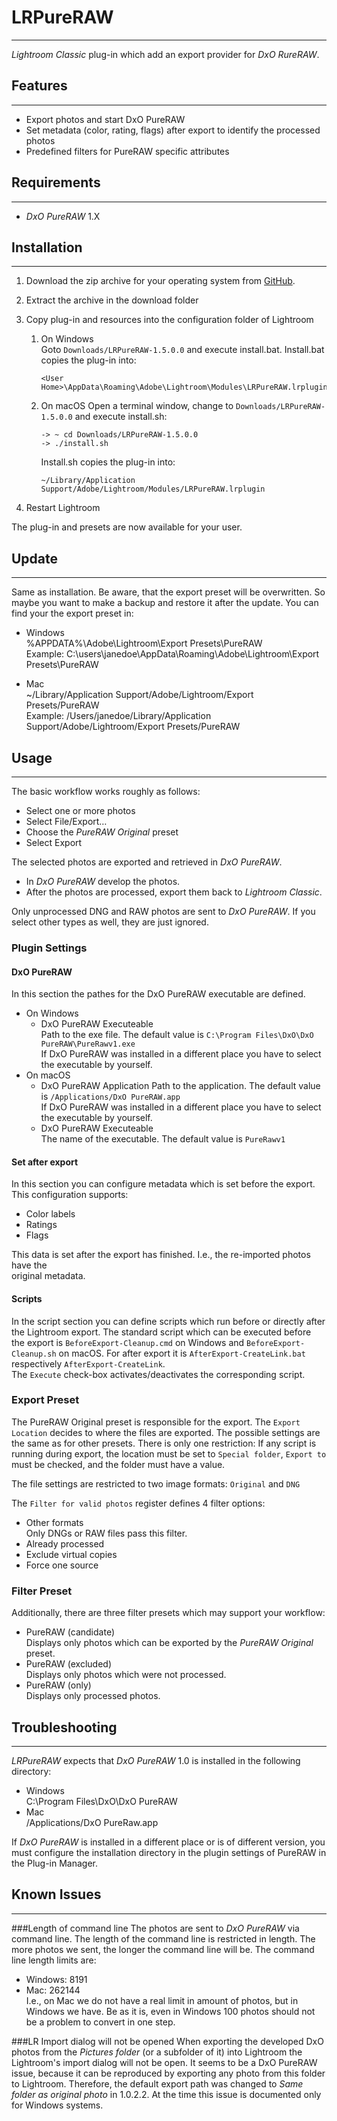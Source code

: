 # LRPureRAW

---
_Lightroom Classic_ plug-in which add an export provider for _DxO RureRAW_.

## Features

---
* Export photos and start DxO PureRAW
* Set metadata (color, rating, flags) after export to identify the processed photos
* Predefined filters for PureRAW specific attributes

## Requirements

---
* _DxO PureRAW_ 1.X

## Installation

---
1. Download the zip archive for your operating system from [GitHub](https://github.com/sto3014/LRPureRAW/archive/refs/tags/1.5.0.0.zip).
2. Extract the archive in the download folder
3. Copy plug-in and resources into the configuration folder of Lightroom
    1. On Windows  
       Goto ```Downloads/LRPureRAW-1.5.0.0``` and execute install.bat.
       Install.bat copies the plug-in into:
       ```
       <User Home>\AppData\Roaming\Adobe\Lightroom\Modules\LRPureRAW.lrplugin
       ```
    2. On macOS
       Open a terminal window, change to ```Downloads/LRPureRAW-1.5.0.0``` and execute install.sh:
        ```
        -> ~ cd Downloads/LRPureRAW-1.5.0.0
        -> ./install.sh 
        ```
        Install.sh copies the plug-in into:
        ``` 
        ~/Library/Application Support/Adobe/Lightroom/Modules/LRPureRAW.lrplugin
        ```

4. Restart Lightroom

The plug-in and presets are now available for your user.

## Update

---
Same as installation. Be aware, that the export preset will be overwritten. So maybe you want to make a
backup and restore it after the update. You can find your the export preset in:
* Windows  
%APPDATA%\Adobe\Lightroom\Export Presets\PureRAW   
  Example: C:\users\janedoe\AppData\Roaming\Adobe\Lightroom\Export Presets\PureRAW   
  
* Mac   
~/Library/Application Support/Adobe/Lightroom/Export Presets/PureRAW   
  Example: /Users/janedoe/Library/Application Support/Adobe/Lightroom/Export Presets/PureRAW

## Usage

---
The basic workflow works roughly as follows:
* Select one or more photos
* Select File/Export…  
* Choose the _PureRAW Original_ preset  
* Select Export  
  
The selected photos are exported and retrieved in _DxO PureRAW_. 
* In _DxO PureRAW_ develop the photos.
* After the photos are processed, export them back to _Lightroom Classic_.  

Only unprocessed DNG and RAW photos are sent to _DxO PureRAW_. If you select other types as well, they are 
just ignored.

### Plugin Settings

#### DxO PureRAW
In this section the pathes for the DxO PureRAW executable are defined.
* On Windows
    * DxO PureRAW Executeable  
    Path to the exe file. The default value is ```C:\Program Files\DxO\DxO PureRAW\PureRawv1.exe```   
      If DxO PureRAW was installed in a different place you have to select the executable by yourself.
* On macOS
    * DxO PureRAW Application
      Path to the application. The default value is ```/Applications/DxO PureRAW.app```   
      If DxO PureRAW was installed in a different place you have to select the executable by yourself.
    * DxO PureRAW Executeable  
    The name of the executable. The default value is ```PureRawv1```
      
#### Set after export
In this section you can configure metadata which is set before the export. This configuration supports:
* Color labels
* Ratings
* Flags

This data is set after the export has finished. I.e., the re-imported photos have the  
original metadata.

#### Scripts
In the script section you can define scripts which run before or directly after the Lightroom export.
The standard script which can be executed before the export is ```BeforeExport-Cleanup.cmd``` on Windows and 
```BeforeExport-Cleanup.sh``` on macOS. For after export it is ```AfterExport-CreateLink.bat``` 
respectively ```AfterExport-CreateLink```.  
The ```Execute``` check-box activates/deactivates the corresponding script.

### Export Preset
The PureRAW Original preset is responsible for the export. The ```Export Location``` decides to where the files are
exported. The possible settings are the same as for other presets. There is only one restriction: If any script is running
during export, the location must be set to ```Special folder```, ```Export to``` must be checked, and the folder must have a
value. 

The file settings are restricted to two image formats: ```Original``` and ```DNG```

The ```Filter for valid photos``` register defines 4 filter options:  
* Other formats  
  Only DNGs or RAW files pass this filter. 
* Already processed
* Exclude virtual copies
* Force one source

### Filter Preset
Additionally, there are three filter presets which may support your workflow:
* PureRAW (candidate)  
  Displays only photos which can be exported by the _PureRAW Original_ preset.
* PureRAW (excluded)  
  Displays only photos which were not processed. 
* PureRAW (only)  
Displays only processed photos.
  
## Troubleshooting

---
_LRPureRAW_ expects that _DxO PureRAW_ 1.0 is installed in the following directory:
* Windows  
  C:\Program Files\DxO\DxO PureRAW
* Mac   
  /Applications/DxO PureRaw.app    
  
If _DxO PureRAW_ is installed in a different place or is of different version, you must configure the installation directory 
  in the plugin settings of PureRAW in the Plug-in Manager.
  
## Known Issues

---
###Length of command line
The photos are sent to _DxO PureRAW_ via command line. The length of the command line is restricted in length. The 
more photos we sent, the longer the command line will be. The command line length limits are:
* Windows: 8191  
* Mac: 262144   
I.e., on Mac we do not have a real limit in amount of photos, but in Windows we have. 
Be as it is, even in Windows 100 photos should not be a problem to convert in one step.
  
###LR Import dialog will not be opened
When exporting the developed DxO photos from the _Pictures folder_ (or a subfolder of it) into Lightroom the 
Lightroom's import dialog will not be open. It seems to be a DxO PureRAW issue, because it can be reproduced by exporting 
any photo from this folder to Lightroom. 
Therefore, the default export path was changed to _Same folder as original photo_ in 1.0.2.2.
At the time this issue is documented only for Windows systems.